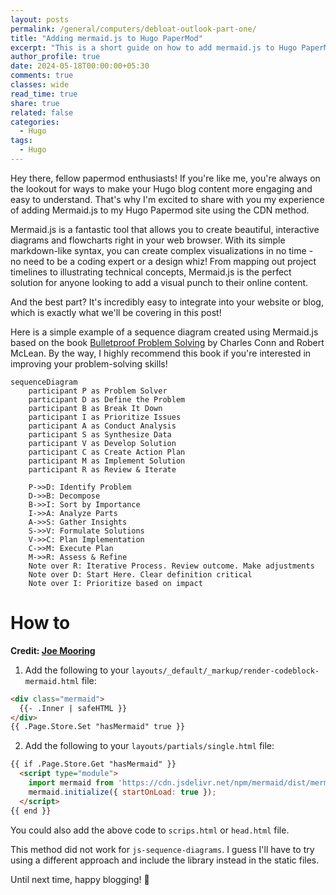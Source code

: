 ```yaml
---
layout: posts
permalink: /general/computers/debloat-outlook-part-one/
title: "Adding mermaid.js to Hugo PaperMod"
excerpt: "This is a short guide on how to add mermaid.js to Hugo PaperMod theme"
author_profile: true
date: 2024-05-18T00:00:00+05:30
comments: true
classes: wide
read_time: true
share: true
related: false
categories:
  - Hugo
tags:
  - Hugo  
---
```


Hey there, fellow papermod enthusiasts! If you're like me, you're always on the lookout for ways to make your Hugo blog content more engaging and easy to understand. That's why I'm excited to share with you my experience of adding Mermaid.js to my Hugo Papermod site using the CDN method. 

Mermaid.js is a fantastic tool that allows you to create beautiful, interactive diagrams and flowcharts right in your web browser. With its simple markdown-like syntax, you can create complex visualizations in no time - no need to be a coding expert or a design whiz! From mapping out project timelines to illustrating technical concepts, Mermaid.js is the perfect solution for anyone looking to add a visual punch to their online content. 

And the best part? It's incredibly easy to integrate into your website or blog, which is exactly what we'll be covering in this post!

Here is a simple example of a sequence diagram created using Mermaid.js based on the book [Bulletproof Problem Solving](https://bulletproofproblemsolving.com/) by Charles Conn and Robert McLean. By the way, I highly recommend this book if you're interested in improving your problem-solving skills!

```mermaid
sequenceDiagram
    participant P as Problem Solver
    participant D as Define the Problem
    participant B as Break It Down
    participant I as Prioritize Issues
    participant A as Conduct Analysis
    participant S as Synthesize Data
    participant V as Develop Solution
    participant C as Create Action Plan
    participant M as Implement Solution
    participant R as Review & Iterate

    P->>D: Identify Problem
    D->>B: Decompose
    B->>I: Sort by Importance
    I->>A: Analyze Parts
    A->>S: Gather Insights
    S->>V: Formulate Solutions
    V->>C: Plan Implementation
    C->>M: Execute Plan
    M->>R: Assess & Refine
    Note over R: Iterative Process. Review outcome. Make adjustments
    Note over D: Start Here. Clear definition critical
    Note over I: Prioritize based on impact      
```

# How to 
**Credit: [Joe Mooring](https://discourse.gohugo.io/u/jmooring/summary)**

1. Add the following to your `layouts/_default/_markup/render-codeblock-mermaid.html` file:

```html
<div class="mermaid">
  {{- .Inner | safeHTML }}
</div>
{{ .Page.Store.Set "hasMermaid" true }}
```

2. Add the following to your `layouts/partials/single.html` file:

```html
{{ if .Page.Store.Get "hasMermaid" }}
  <script type="module">
    import mermaid from 'https://cdn.jsdelivr.net/npm/mermaid/dist/mermaid.esm.min.mjs';
    mermaid.initialize({ startOnLoad: true });
  </script>
{{ end }}
```
You could also add the above code to `scrips.html` or `head.html` file.

This method did not work for `js-sequence-diagrams`. I guess I'll have to try using a different approach and include the library instead in the static files. 

Until next time, happy blogging! 🚀